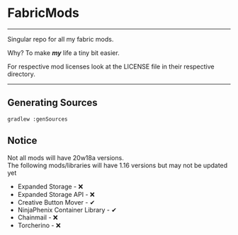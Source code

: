<h1>FabricMods</h1>
<hr>
<p>Singular repo for all my fabric mods.</p>
<p>Why? To make <b><i>my</i></b> life a tiny bit easier.</p>
<p>For respective mod licenses look at the LICENSE file in their respective directory.</p>
<hr>
<h2>Generating Sources</h2>
<code>gradlew :genSources</code>
<h2>Notice</h2>
Not all mods will have 20w18a versions.
<br>The following mods/libraries will have 1.16 versions but may not be updated yet
<ul>
<li>Expanded Storage - ❌</li>
<li>Expanded Storage API - ❌</li>
<li>Creative Button Mover - ✔</li>
<li>NinjaPhenix Container Library - ✔</li>
<li>Chainmail - ❌</li>
<li>Torcherino - ❌</li>
</ul>